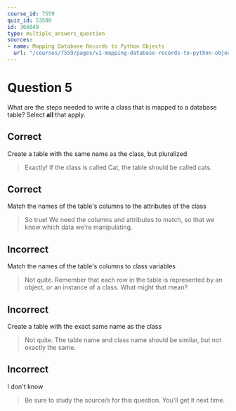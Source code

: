 ```yaml
---
course_id: 7559
quiz_id: 53500
id: 366049
type: multiple_answers_question
sources:
- name: Mapping Database Records to Python Objects
  url: "/courses/7559/pages/v1-mapping-database-records-to-python-objects?module_item_id=g1ba1cadbb4dc31c512d279075f02de30"
---
```


# Question 5

What are the steps needed to write a class that is mapped to a database table?
Select **all** that apply.

## Correct

Create a table with the same name as the class, but pluralized

> Exactly! If the class is called Cat, the table should be called cats.

## Correct

Match the names of the table's columns to the attributes&nbsp;of the class

> So true! We need the columns and attributes to match, so that we know which data
> we're manipulating.

## Incorrect

Match the names of the table's columns to class variables

> Not quite. Remember that each row in the table is represented by an object, or
> an instance of a class. What might that mean?

## Incorrect

Create a table with the exact same name as the class

> Not quite. The table name and class name should be similar, but not exactly the
> same.

## Incorrect

I don't know

> Be sure to study the source/s for this question. You'll get it next time.
